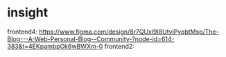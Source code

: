 # insight
frontend4:
https://www.figma.com/design/8r7QUxl9I8UtviPyqbtMsp/The-Blog---A-Web-Personal-Blog--Community-?node-id=614-383&t=4EKpambpOk6wBWXm-0
frontend2:
